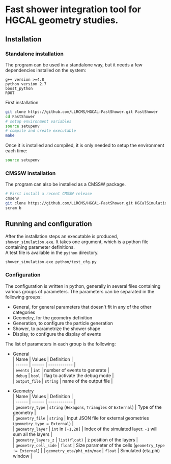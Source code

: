 # Fast shower integration tool for HGCAL geometry studies.


## Installation
### Standalone installation
The program can be used in a standalone way, but it needs a few dependencies installed on the system:
```
g++ version >=4.8
python version 2.7
boost_python
ROOT
```
First installation
```bash
git clone https://github.com/LLRCMS/HGCAL-FastShower.git FastShower
cd FastShower
# setup environment variables
source setupenv
# compile and create executable
make
```
Once it is installed and compiled, it is only needed to setup the environment each time:
```bash
source setupenv
```

### CMSSW installation
The program can also be installed as a CMSSW package.
```bash
# First install a recent CMSSW release
cmsenv
git clone https://github.com/LLRCMS/HGCAL-FastShower.git HGCalSimulation/FastShower
scram b
```

## Running and configuration
After the installation steps an executable is produced, `shower_simulation.exe`. It takes one argument, which is a python file containing parameter definitions.  
 A test file is available in the `python` directory.
```bash
shower_simulation.exe python/test_cfg.py
```
### Configuration
The configuration is written in python, generally in several files containing various groups of parameters. The parameters can be separated in the following groups:  

* General, for general parameters that doesn't fit in any of the other categories
* Geometry, for the geometry definition
* Generation, to configure the particle generation
* Shower, to parametrize the shower shape
* Display, to configure the display of events

The list of parameters in each group is the following:

* General  
| Name | Values | Definition |  
| ------ | ------ | ------------ |  
| `events` | `int` |  number of events to generate |  
| `debug` | `bool` |  flag to activate the debug mode |  
| `output_file` | `string` |  name of the output file |  

* Geometry  
| Name | Values | Definition |  
| ------ | ------ | ------------ |  
| `geometry_type` | `string` (`Hexagons`, `Triangles` or `External`) | Type of the geometry |  
| `geometry_file` | `string` | Input JSON file for external geometries (`geometry_type = External`) |  
| `geometry_layer` | `int` in `[-1,28]` | Index of the simulated layer. `-1` will sum all the layers |  
|  `geometry_layers_z` | `list(float)` |  z position of the layers |  
| `geometry_cell_side` | `float` | Size parameter of the cells (`geometry_type != External`) |
| `geometry_eta/phi_min/max` | `float` | Simulated (eta,phi) window | 

